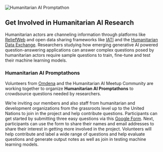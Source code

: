 ![Humanitarian AI Promptathon](https://github.com/Partnership-on-Generative-AI/Workspace/blob/main/media/Promptathon_github.png)

## Get Involved in Humanitarian AI Research

Humanitarian actors are channeling information through platforms like [ReliefWeb](https://reliefweb.int/) and open data sharing frameworks like [IATI](https://iatistandard.org/en/) and the [Humanitarian Data Exchange](https://data.humdata.org/). 
Researchers studying how emerging generative AI powered question-answering applications can answer complex questions posed by humanitarian actors require sample questions to train, fine-tune and test their machine learning models.

### Humanitarian AI Promptathons

Volunteers from [Omdena](https://www.omdena.com/) and the Humanitarian AI Meetup Community are working together to organize **Humanitarian AI Promptathons** to crowdsource questions needed by researchers.

We’re inviting our members and also staff from humanitarian and development organizations from the grassroots level up to the United Nations to join in the project and help contribute questions. Participants can get started by submitting three easy questions via this [Google Form](https://forms.gle/wh8SXVyhWro46yA8A). Next, participants can use the form to share their names and email addresses to share their interest in getting more involved in the project. Volunteers will help contribute and label a wide range of questions and help evaluate questions and generate output notes as well as join in testing machine learning models.
